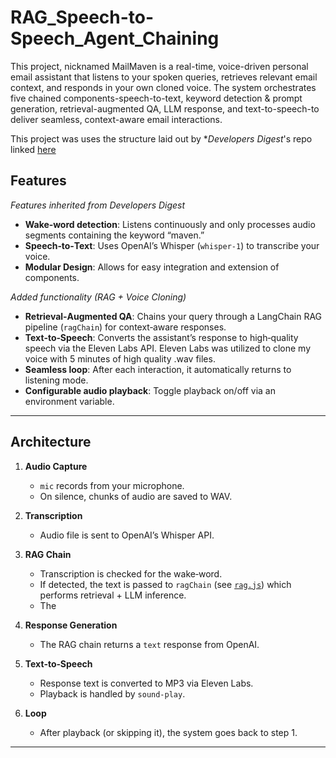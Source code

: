 # RAG_Speech-to-Speech_Agent_Chaining

This project, nicknamed MailMaven is a real-time, voice-driven personal email assistant that listens to your spoken queries, retrieves relevant email context, and responds in your own cloned voice.
The system orchestrates five chained components-speech-to-text, keyword detection & prompt generation, retrieval-augmented QA, LLM response, and text-to-speech-to deliver seamless, context-aware email interactions.

This project was uses the structure laid out by \*_Developers Digest_'s repo linked [here](https://github.com/developersdigest/Create-Your-Own-Voice-Assistant-with-Node.js-Langchain-Eleven-Labs-in-9-Minutes)

## Features

_Features inherited from Developers Digest_

- **Wake‑word detection**: Listens continuously and only processes audio segments containing the keyword “maven.”
- **Speech‑to‑Text**: Uses OpenAI’s Whisper (`whisper-1`) to transcribe your voice.
- **Modular Design**: Allows for easy integration and extension of components.

_Added functionality (RAG + Voice Cloning)_

- **Retrieval‑Augmented QA**: Chains your query through a LangChain RAG pipeline (`ragChain`) for context‑aware responses.
- **Text‑to‑Speech**: Converts the assistant’s response to high‑quality speech via the Eleven Labs API. Eleven Labs was utilized to clone my voice with 5 minutes of high quality .wav files.
- **Seamless loop**: After each interaction, it automatically returns to listening mode.
- **Configurable audio playback**: Toggle playback on/off via an environment variable.

---

## Architecture

1. **Audio Capture**

   - `mic` records from your microphone.
   - On silence, chunks of audio are saved to WAV.

2. **Transcription**

   - Audio file is sent to OpenAI’s Whisper API.

3. **RAG Chain**

   - Transcription is checked for the wake‑word.
   - If detected, the text is passed to `ragChain` (see [`rag.js`](./rag.js)) which performs retrieval + LLM inference.
   - The

4. **Response Generation**

   - The RAG chain returns a `text` response from OpenAI.

5. **Text‑to‑Speech**

   - Response text is converted to MP3 via Eleven Labs.
   - Playback is handled by `sound-play`.

6. **Loop**
   - After playback (or skipping it), the system goes back to step 1.

---
